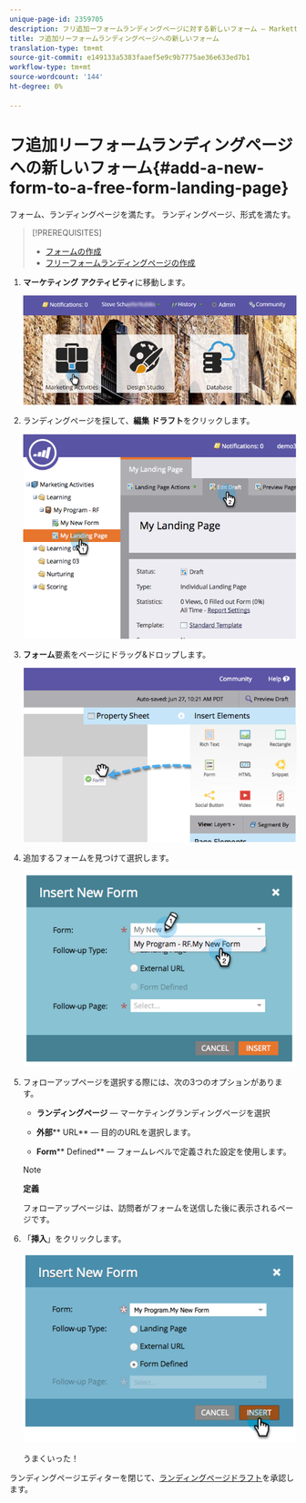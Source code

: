 ```yaml
---
unique-page-id: 2359705
description: フリ追加ーフォームランディングページに対する新しいフォーム — Marketto Docs — 製品ドキュメント
title: フ追加リーフォームランディングページへの新しいフォーム
translation-type: tm+mt
source-git-commit: e149133a5383faaef5e9c9b7775ae36e633ed7b1
workflow-type: tm+mt
source-wordcount: '144'
ht-degree: 0%

---
```



# フ追加リーフォームランディングページへの新しいフォーム{#add-a-new-form-to-a-free-form-landing-page}

フォーム、ランディングページを満たす。 ランディングページ、形式を満たす。

>[!PREREQUISITES]
>
>* [フォームの作成](../../../../product-docs/demand-generation/forms/creating-a-form/create-a-form.md)
>* [フリーフォームランディングページの作成](create-a-free-form-landing-page.md)

>



1. **マーケティング** **アクティビティ**&#x200B;に移動します。

   ![](assets/login-marketing-activities-1.png)

1. ランディングページを探して、**編集** **ドラフト**&#x200B;をクリックします。

   ![](assets/image2014-9-16-14-3a44-3a15.png)

1. **フォーム**&#x200B;要素をページにドラッグ&amp;ドロップします。

   ![](assets/image2015-5-21-15-3a43-3a30.png)

1. 追加するフォームを見つけて選択します。

   ![](assets/image2014-9-16-14-3a44-3a30.png)

1. フォローアップページを選択する際には、次の3つのオプションがあります。

   * **ランディングページ**  — マーケティングランディングページを選択
   * **外部**** URL** — 目的のURLを選択します。

   * **Form**** Defined** — フォームレベルで定義された設定を使用します。
   >[!NOTE]
   >
   >**定義**
   >
   >
   >フォローアップページは、訪問者がフォームを送信した後に表示されるページです。

1. 「**挿入**」をクリックします。

   ![](assets/image2014-9-16-14-3a44-3a38.png)

   うまくいった！

ランディングページエディターを閉じて、[ランディングページドラフト](../../../../product-docs/demand-generation/landing-pages/understanding-landing-pages/approve-unapprove-or-delete-a-landing-page.md)を承認します。

